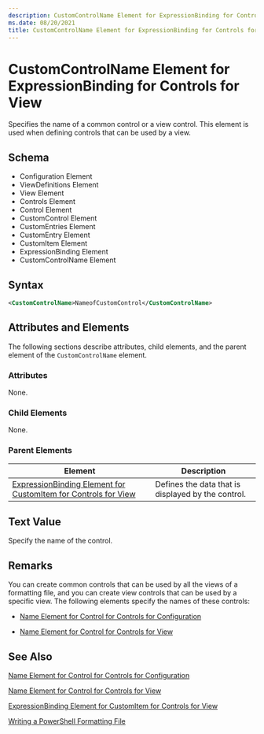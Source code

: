```yaml
---
description: CustomControlName Element for ExpressionBinding for Controls for View
ms.date: 08/20/2021
title: CustomControlName Element for ExpressionBinding for Controls for View
---
```

# CustomControlName Element for ExpressionBinding for Controls for View

Specifies the name of a common control or a view control. This element is used when defining
controls that can be used by a view.

## Schema

- Configuration Element
- ViewDefinitions Element
- View Element
- Controls Element
- Control Element
- CustomControl Element
- CustomEntries Element
- CustomEntry Element
- CustomItem Element
- ExpressionBinding Element
- CustomControlName Element

## Syntax

```xml
<CustomControlName>NameofCustomControl</CustomControlName>
```

## Attributes and Elements

The following sections describe attributes, child elements, and the parent element of the
`CustomControlName` element.

### Attributes

None.

### Child Elements

None.

### Parent Elements

|Element|Description|
|-------------|-----------------|
|[ExpressionBinding Element for CustomItem for Controls for View](./expressionbinding-element-for-customitem-for-controls-for-view-format.md)|Defines the data that is displayed by the control.|

## Text Value

Specify the name of the control.

## Remarks

You can create common controls that can be used by all the views of a formatting file, and you can
create view controls that can be used by a specific view. The following elements specify the names
of these controls:

- [Name Element for Control for Controls for Configuration](./name-element-for-control-for-controls-for-configuration-format.md)

- [Name Element for Control for Controls for View](./name-element-for-control-for-controls-for-view-format.md)

## See Also

[Name Element for Control for Controls for Configuration](./name-element-for-control-for-controls-for-configuration-format.md)

[Name Element for Control for Controls for View](./name-element-for-control-for-controls-for-view-format.md)

[ExpressionBinding Element for CustomItem for Controls for View](./expressionbinding-element-for-customitem-for-controls-for-view-format.md)

[Writing a PowerShell Formatting File](./writing-a-powershell-formatting-file.md)
